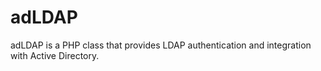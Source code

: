 adLDAP
======

adLDAP is a PHP class that provides LDAP authentication and integration with Active Directory.